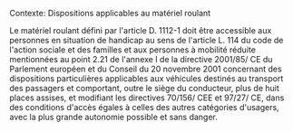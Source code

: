 Contexte: Dispositions applicables au matériel roulant

Le matériel roulant défini par l'article D. 1112-1 doit être accessible aux personnes en situation de handicap au sens de l'article L. 114 du code de l'action sociale et des familles et aux personnes à mobilité réduite mentionnées au point 2.21 de l'annexe I de la directive 2001/85/ CE du Parlement européen et du Conseil du 20 novembre 2001 concernant des dispositions particulières applicables aux véhicules destinés au transport des passagers et comportant, outre le siège du conducteur, plus de huit places assises, et modifiant les directives 70/156/ CEE et 97/27/ CE, dans des conditions d'accès égales à celles des autres catégories d'usagers, avec la plus grande autonomie possible et sans danger.